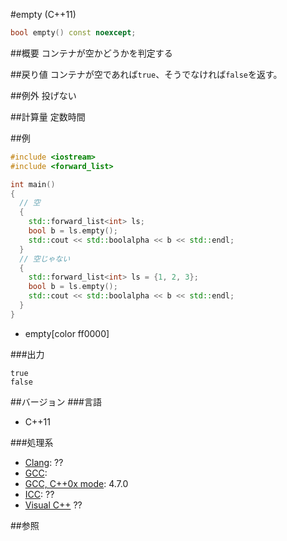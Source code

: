 #empty (C++11)
```cpp
bool empty() const noexcept;
```

##概要
コンテナが空かどうかを判定する


##戻り値
コンテナが空であれば`true`、そうでなければ`false`を返す。


##例外
投げない


##計算量
定数時間


##例
```cpp
#include <iostream>
#include <forward_list>

int main()
{
  // 空
  {
    std::forward_list<int> ls;
    bool b = ls.empty();
    std::cout << std::boolalpha << b << std::endl;
  }
  // 空じゃない
  {
    std::forward_list<int> ls = {1, 2, 3};
    bool b = ls.empty();
    std::cout << std::boolalpha << b << std::endl;
  }
}
```
* empty[color ff0000]

###出力
```
true
false
```

##バージョン
###言語
- C++11

###処理系
- [Clang](/implementation.md#clang): ??
- [GCC](/implementation.md#gcc): 
- [GCC, C++0x mode](/implementation.md#gcc): 4.7.0
- [ICC](/implementation.md#icc): ??
- [Visual C++](/implementation.md#visual_cpp) ??


##参照


